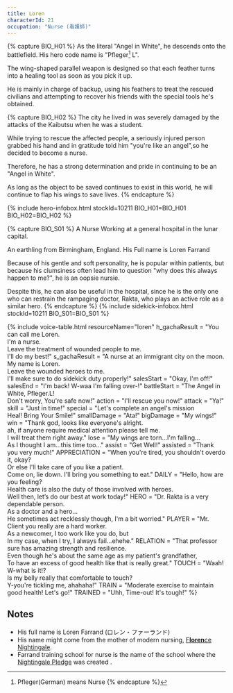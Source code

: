 ```yaml
---
title: Loren
characterId: 21
occupation: "Nurse (看護師)"
---
```


{% capture BIO_H01 %}
As the literal "Angel in White", he descends onto the battlefield. His hero code name is "Pfleger[^Loren_1] L".

The wing-shaped parallel weapon is designed so that each feather turns into a healing tool as soon as you pick it up.

He is mainly in charge of backup, using his feathers to treat the rescued civilians and attempting to recover his friends with the special tools he's obtained.

[^Loren_1]: Pfleger(German) means Nurse
{% endcapture %}

{% capture BIO_H02 %}
The city he lived in was severely damaged by the attacks of the Kaibutsu when he was a student.

While trying to rescue the affected people, a seriously injured person grabbed his hand and in gratitude told him "you're like an angel",so he decided to become a nurse.

Therefore, he has a strong determination and pride in continuing to be an "Angel in White".

As long as the object to be saved continues to exist in this world, he will continue to flap his wings to save lives.
{% endcapture %}

{% include hero-infobox.html stockId=10211 BIO_H01=BIO_H01 BIO_H02=BIO_H02 %}

{% capture BIO_S01 %}
A Nurse Working at a general hospital in the lunar capital.

An earthling from Birmingham, England. His Full name is Loren Farrand

Because of his gentle and soft personality, he is popular within patients, but because his clumsiness often lead him to question "why does this always happen to me?", he is an oopsie nursie.

Despite this, he can also be useful in the hospital, since he is the only one who can restrain the rampaging doctor, Rakta, who plays an active role as a similar hero.
{% endcapture %}
{% include sidekick-infobox.html stockId=10211 BIO_S01=BIO_S01 %}

{% include voice-table.html resourceName="loren"
h_gachaResult = "You can call me Loren.<br>I'm a nurse.<br>Leave the treatment of wounded people to me.<br>I'll do my best!"
s_gachaResult = "A nurse at an immigrant city on the moon.<br>My name is Loren.<br>Leave the wounded heroes to me.<br>I'll make sure to do sidekick duty properly!"
salesStart = "Okay, I'm off!"
salesEnd = "I'm back! W-waa I'm falling over-!"
battleStart = "The Angel in White, Pfleger.L!<br>Don't worry, You're safe now!"
action = "I'll rescue you now!"
attack = "Ya!"
skill = "Just in time!"
special = "Let's complete an angel's mission<br>Heal! Bring Your Smile!"
smallDamage = "Ata!"
bigDamage = "My wings!"
win = "Thank god, looks like everyone's alright.<br>ah, if anyone require medical attention please tell me.<br>I will treat them right away."
lose = "My wings are torn…I'm falling…<br>As I thought I am…this time too…"
assist = "Get Well!"
assisted = "Thank you very much!"
APPRECIATION = "When you're tired, you shouldn't overdo it, okay?<br>Or else I'll take care of you like a patient.<br>Come on, lie down. I'll bring you something to eat."
DAILY = "Hello, how are you feeling?<br>Health care is also the duty of those involved with heroes.<br>Well then, let’s do our best at work today!"
HERO = "Dr. Rakta is a very dependable person.<br>As a doctor and a hero...<br>He sometimes act recklessly though, I'm a bit worried."
PLAYER = "Mr. Client you really are a hard worker.<br>As a newcomer, I too work like you do, but<br>In my case, when I try, I always fail...ehehe."
RELATION = "That professor sure has amazing strength and resilience.<br>Even though he's about the same age as my patient's grandfather,<br>To have an excess of good health like that is really great."
TOUCH = "Waah! W-what is it!?<br>Is my belly really that comfortable to touch?<br>Y-you're tickling me, ahahaha!"
TRAIN = "Moderate exercise to maintain good health! Let's go!"
TRAINED = "Uhh, Time-out! It's tough!"
%}

## Notes

- His full name is Loren Farrand (ロレン・ファーランド)
- His name might come from the mother of modern nursing, [F<b>loren</b>ce Nightingale](https://en.wikipedia.org/wiki/Florence_Nightingale).
- Farrand training school for nurse is the name of the school where the [Nightingale Pledge](https://en.wikipedia.org/wiki/Nightingale_Pledge) was created .
